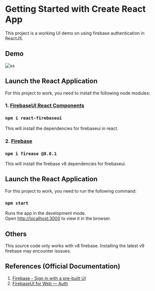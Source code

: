 # Getting Started with Create React App
This project is a working UI demo on using firebase authentication in ReactJS.

## Demo
![ss](https://user-images.githubusercontent.com/45277717/136733283-3de1bcb4-b622-4ec6-a720-45b501c1192d.PNG)

## Launch the React Application
For this project to work, you need to install the following node modules:
### 1. [FirebaseUI React Components](https://www.npmjs.com/package/firebaseui)
### `npm i react-firebaseui`
This will install the dependencies for firebaseui in react.

### 2. [Firebase](https://www.npmjs.com/package/firebase/v/8.0.1)
### `npm i firease @8.0.1`
This will install the firebase v8 dependencies for firebaseui.

## Launch the React Application
For this project to work, you need to run the following command:
### `npm start`
Runs the app in the development mode.\
Open [http://localhost:3000](http://localhost:3000) to view it in the browser.

## Others
This source code only works with v8 firebase. Installing the latest v9 firebase may encounter isssues.

## References (Official Documentation)
1. [Firebase - Sign in with a pre-built UI](https://firebase.google.com/docs/auth/web/firebaseui)
2. [FirebaseUI for Web — Auth](https://www.npmjs.com/package/firebaseui)

